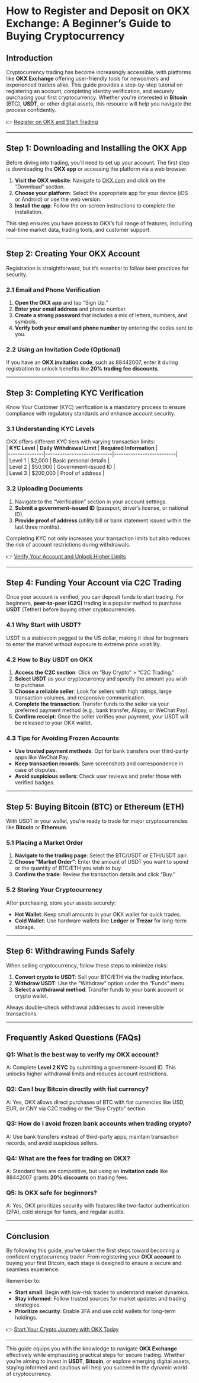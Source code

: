 # How to Register and Deposit on OKX Exchange: A Beginner’s Guide to Buying Cryptocurrency  

## Introduction  
Cryptocurrency trading has become increasingly accessible, with platforms like **OKX Exchange** offering user-friendly tools for newcomers and experienced traders alike. This guide provides a step-by-step tutorial on registering an account, completing identity verification, and securely purchasing your first cryptocurrency. Whether you're interested in **Bitcoin** (BTC), **USDT**, or other digital assets, this resource will help you navigate the process confidently.  

👉 [Register on OKX and Start Trading](https://bit.ly/okx-bonus)  

---

## Step 1: Downloading and Installing the OKX App  

Before diving into trading, you’ll need to set up your account. The first step is downloading the **OKX app** or accessing the platform via a web browser.  

1. **Visit the OKX website**: Navigate to [OKX.com](https://bit.ly/okx-bonus) and click on the “Download” section.  
2. **Choose your platform**: Select the appropriate app for your device (iOS or Android) or use the web version.  
3. **Install the app**: Follow the on-screen instructions to complete the installation.  

This step ensures you have access to OKX’s full range of features, including real-time market data, trading tools, and customer support.  

---

## Step 2: Creating Your OKX Account  

Registration is straightforward, but it’s essential to follow best practices for security.  

### 2.1 Email and Phone Verification  
1. **Open the OKX app** and tap “Sign Up.”  
2. **Enter your email address** and phone number.  
3. **Create a strong password** that includes a mix of letters, numbers, and symbols.  
4. **Verify both your email and phone number** by entering the codes sent to you.  

### 2.2 Using an Invitation Code (Optional)  
If you have an **OKX invitation code**, such as 88442007, enter it during registration to unlock benefits like **20% trading fee discounts**.  

---

## Step 3: Completing KYC Verification  

Know Your Customer (KYC) verification is a mandatory process to ensure compliance with regulatory standards and enhance account security.  

### 3.1 Understanding KYC Levels  
OKX offers different KYC tiers with varying transaction limits:  
| **KYC Level** | **Daily Withdrawal Limit** | **Required Information** |  
|---------------|----------------------------|--------------------------|  
| Level 1       | $2,000                     | Basic personal details   |  
| Level 2       | $50,000                    | Government-issued ID     |  
| Level 3       | $200,000                   | Proof of address         |  

### 3.2 Uploading Documents  
1. Navigate to the “Verification” section in your account settings.  
2. **Submit a government-issued ID** (passport, driver’s license, or national ID).  
3. **Provide proof of address** (utility bill or bank statement issued within the last three months).  

Completing KYC not only increases your transaction limits but also reduces the risk of account restrictions during withdrawals.  

👉 [Verify Your Account and Unlock Higher Limits](https://bit.ly/okx-bonus)  

---

## Step 4: Funding Your Account via C2C Trading  

Once your account is verified, you can deposit funds to start trading. For beginners, **peer-to-peer (C2C)** trading is a popular method to purchase **USDT** (Tether) before buying other cryptocurrencies.  

### 4.1 Why Start with USDT?  
USDT is a stablecoin pegged to the US dollar, making it ideal for beginners to enter the market without exposure to extreme price volatility.  

### 4.2 How to Buy USDT on OKX  
1. **Access the C2C section**: Click on “Buy Crypto” > “C2C Trading.”  
2. **Select USDT** as your cryptocurrency and specify the amount you wish to purchase.  
3. **Choose a reliable seller**: Look for sellers with high ratings, large transaction volumes, and responsive communication.  
4. **Complete the transaction**: Transfer funds to the seller via your preferred payment method (e.g., bank transfer, Alipay, or WeChat Pay).  
5. **Confirm receipt**: Once the seller verifies your payment, your USDT will be released to your OKX wallet.  

### 4.3 Tips for Avoiding Frozen Accounts  
- **Use trusted payment methods**: Opt for bank transfers over third-party apps like WeChat Pay.  
- **Keep transaction records**: Save screenshots and correspondence in case of disputes.  
- **Avoid suspicious sellers**: Check user reviews and prefer those with verified badges.  

---

## Step 5: Buying Bitcoin (BTC) or Ethereum (ETH)  

With USDT in your wallet, you’re ready to trade for major cryptocurrencies like **Bitcoin** or **Ethereum**.  

### 5.1 Placing a Market Order  
1. **Navigate to the trading page**: Select the BTC/USDT or ETH/USDT pair.  
2. **Choose “Market Order”**: Enter the amount of USDT you want to spend or the quantity of BTC/ETH you wish to buy.  
3. **Confirm the trade**: Review the transaction details and click “Buy.”  

### 5.2 Storing Your Cryptocurrency  
After purchasing, store your assets securely:  
- **Hot Wallet**: Keep small amounts in your OKX wallet for quick trades.  
- **Cold Wallet**: Use hardware wallets like **Ledger** or **Trezor** for long-term storage.  

---

## Step 6: Withdrawing Funds Safely  

When selling cryptocurrency, follow these steps to minimize risks:  
1. **Convert crypto to USDT**: Sell your BTC/ETH via the trading interface.  
2. **Withdraw USDT**: Use the “Withdraw” option under the “Funds” menu.  
3. **Select a withdrawal method**: Transfer funds to your bank account or crypto wallet.  

Always double-check withdrawal addresses to avoid irreversible transactions.  

---

## Frequently Asked Questions (FAQs)  

### Q1: What is the best way to verify my OKX account?  
A: Complete **Level 2 KYC** by submitting a government-issued ID. This unlocks higher withdrawal limits and reduces account restrictions.  

### Q2: Can I buy Bitcoin directly with fiat currency?  
A: Yes, OKX allows direct purchases of BTC with fiat currencies like USD, EUR, or CNY via C2C trading or the “Buy Crypto” section.  

### Q3: How do I avoid frozen bank accounts when trading crypto?  
A: Use bank transfers instead of third-party apps, maintain transaction records, and avoid suspicious sellers.  

### Q4: What are the fees for trading on OKX?  
A: Standard fees are competitive, but using an **invitation code** like 88442007 grants **20% discounts** on trading fees.  

### Q5: Is OKX safe for beginners?  
A: Yes, OKX prioritizes security with features like two-factor authentication (2FA), cold storage for funds, and regular audits.  

---

## Conclusion  

By following this guide, you’ve taken the first steps toward becoming a confident cryptocurrency trader. From registering your **OKX account** to buying your first Bitcoin, each stage is designed to ensure a secure and seamless experience.  

Remember to:  
- **Start small**: Begin with low-risk trades to understand market dynamics.  
- **Stay informed**: Follow trusted sources for market updates and trading strategies.  
- **Prioritize security**: Enable 2FA and use cold wallets for long-term holdings.  

👉 [Start Your Crypto Journey with OKX Today](https://bit.ly/okx-bonus)  

---  

This guide equips you with the knowledge to navigate **OKX Exchange** effectively while emphasizing practical steps for secure trading. Whether you’re aiming to invest in **USDT**, **Bitcoin**, or explore emerging digital assets, staying informed and cautious will help you succeed in the dynamic world of cryptocurrency.